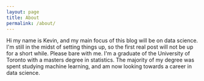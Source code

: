 ```yaml
---
layout: page
title: About
permalink: /about/
---
```


Hi my name is Kevin, and my main focus of this blog will be on data science. I'm still in the midst of setting things up, so the first real post will not be up for a short while. Please bare with me. 
I'm a graduate of the University of Toronto with a masters degree in statistics. The majority of my degree was spent studying machine learning, and am now looking towards a career in data science.
